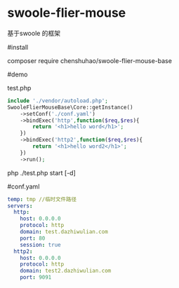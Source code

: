 # swoole-flier-mouse

  基于swoole 的框架
  
#install

composer require chenshuhao/swoole-flier-mouse-base
  
#demo

test.php
```php
include './vendor/autoload.php';
SwooleFlierMouseBase\Core::getInstance()
	->setConf('./conf.yaml')
	->bindExec('http',function($req,$res){
		return '<h1>hello word</h1>';
	})
	->bindExec('http2',function($req,$res){
		return '<h1>hello word2</h1>';
	})
	->run();
```

php ./test.php start [-d] 

#conf.yaml 

```yaml
temp: tmp //临时文件路径
servers:
  http:
    host: 0.0.0.0
    protocol: http
    domain: test.dazhiwulian.com
    port: 80
    session: true
  http2:
    host: 0.0.0.0
    protocol: http
    domain: test2.dazhiwulian.com
    port: 9091
```
